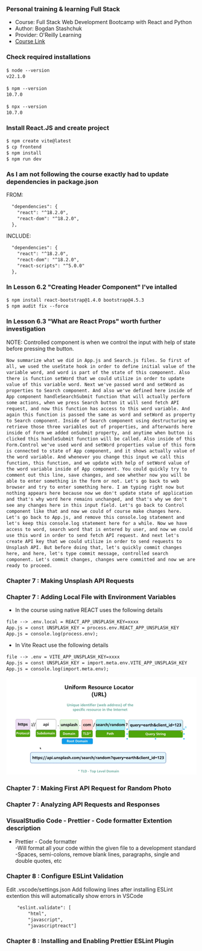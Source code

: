 ### Personal training & learning Full Stack

- Course: Full Stack Web Development Bootcamp with React and Python
- Author: Bogdan Stashchuk
- Provider: O'Reilly Learning
- [Course Link](https://learning.oreilly.com/api/v1/continue/9781801811040/)

### Check required installations

```
$ node --version
v22.1.0

$ npm --version
10.7.0

$ npx --version
10.7.0
```

### Install React.JS and create project

```
$ npm create vite@latest
$ cp frontend
$ npm install
$ npm run dev
```

### As I am not following the course exactly had to update dependencies in package.json

FROM:

```
  "dependencies": {
    "react": "^18.2.0",
    "react-dom": "^18.2.0",
  },
```

INCLUDE:

```
  "dependencies": {
    "react": "^18.2.0",
    "react-dom": "^18.2.0",
    "react-scripts": "^5.0.0"
  },
```

### In Lesson 6.2 "Creating Header Component" I've intalled

```
$ npm install react-bootstrap@1.4.0 bootstrap@4.5.3
$ npm audit fix --force
```

### In Lesson 6.3 "What are React Props" worth further investigation

NOTE: Controlled component is when we control the input with help of state before pressing the button.

```
Now summarize what we did in App.js and Search.js files. So first of all, we used the useState hook in order to define initial value of the variable word, and word is part of the state of this component. Also there is function setWord that we could utilize in order to update value of this variable word. Next we've passed word and setWord as properties to Search component. And also we've defined here inside of App component handleSearchSubmit function that will actually perform some actions, when we press Search button it will send fetch API request, and now this function has access to this word variable. And again this function is passed the same as word and setWord as property to Search component. Inside of Search component using destructuring we retrieve those three variables out of properties, and afterwards here inside of Form we added onSubmit property, and anytime when button is clicked this handleSubmit function will be called. Also inside of this Form.Control we've used word and setWord properties value of this form is connected to state of App component, and it shows actually value of the word variable. And whenever you change this input we call this function, this function, and we update with help of setWord value of the word variable inside of App component. You could quickly try to comment out this line, save changes, and see whether now you will be able to enter something in the form or not. Let's go back to web browser and try to enter something here. I am typing right now but nothing appears here because now we don't update state of application and that's why word here remains unchanged, and that's why we don't see any changes here in this input field. Let's go back to Control component like that and now we could of course make changes here. Let's go back to App.js, and remove this console.log statement and let's keep this console.log statement here for a while. Now we have access to word, search word that is entered by user, and now we could use this word in order to send fetch API request. And next let's create API key that we could utilize in order to send requests to Unsplash API. But before doing that, let's quickly commit changes here, and here, let's type commit message, controlled search component. Let's commit changes, changes were committed and now we are ready to proceed.
```

### Chapter 7 : Making Unsplash API Requests

### Chapter 7 : Adding Local File with Environment Variables

- In the course using native REACT uses the following details

```
file --> .env.local = REACT_APP_UNSPLASH_KEY=xxxx
App.js = const UNSPLASH_KEY = process.env.REACT_APP_UNSPLASH_KEY
App.js = console.log(process.env);
```

- In Vite React use the following details

```
file --> .env = VITE_APP_UNSPLASH_KEY=xxxx
App.js = const UNSPLASH_KEY = import.meta.env.VITE_APP_UNSPLASH_KEY
App.js = console.log(import.meta.env);
```

![define url](notes/define-url.png)

### Chapter 7 : Making First API Request for Random Photo

### Chapter 7 : Analyzing API Requests and Responses

### VisualStudio Code - Prettier - Code formatter Extention description

- Prettier - Code formatter  
  -Will format all your code within the given file to a development standard  
  -Spaces, semi-colons, remove blank lines, paragraphs, single and double quotes, etc

### Chapter 8 : Configure ESLint Validation
Edit .vscode/settings.json
Add following lines after installing ESLint extention this will automatically show errors in VSCode 
```
    "eslint.validate": [
        "html",
        "javascript",
        "javascriptreact"]
```
### Chapter 8 : Installing and Enabling Prettier ESLint Plugin